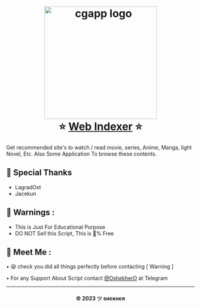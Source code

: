 <h1 align="center">
  <img alt="cgapp logo" src="https://i.ibb.co/VjDjNhr/indexer-high-resolution-logo-black-on-transparent-background.png" width="300px"/><br/>
  ⭐️ <a href="https://indexer.is-an.app">Web Indexer</a> ⭐️
</h1>

Get recommended site's to watch / read movie, series, Anime, Manga, light Novel, Etc. Also Some Application To browse these contents.

## 🤝 Special Thanks

- LagradOst
- Jacekun

## 🚸 Warnings :

- This is Just For Educational Purpose
- DO NOT Sell this Script, This is 💯% Free

## 🤗 Meet Me :

• 😪 check you did all things perfectly before contacting [ Warning ] <br>

• For any Support About Script contact [@OshekherO](https://t.me/OshekherO) at Telegram <br>

---
<h4 align='center'>© 2023 ツ ѕнєкнєя</h4>

<!-- DO NOT REMOVE THIS CREDIT 🤬 🤬 -->

